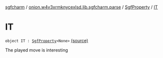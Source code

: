 [sgfcharm](../../index.md) / [onion.w4v3xrmknycexlsd.lib.sgfcharm.parse](../index.md) / [SgfProperty](index.md) / [IT](./-i-t.md)

# IT

`object IT : `[`SgfProperty`](index.md)`<None>` [(source)](https://github.com/w4v3/sgfcharm/tree/master/sgfcharm/src/main/java/onion/w4v3xrmknycexlsd/lib/sgfcharm/parse/SgfTree.kt#L122)

The played move is interesting

